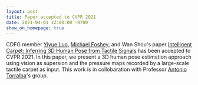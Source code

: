 ```yaml
---
layout: post
title: Paper accepted to CVPR 2021
date: 2021-04-01 12:00:00 -0700
show_on_homepage: true
---
```

CDFG member [Yiyue Luo](https://yyueluo.com/), [Michael Foshey](https://www.csail.mit.edu/person/michael-foshey), and Wan Shou's paper [Intelligent Carpet: Inferring 3D Human Pose from Tactile Signals](https://yyueluo.com/) has been accepted to CVPR 2021. In this paper, we present a 3D human pose estimation approach using vision as supersion and the pressure maps recorded by a large-scale tactile carpet as input. This work is in collobaration with Professor [Antonio Torralba](https://groups.csail.mit.edu/vision/torralbalab/)'s group. 
